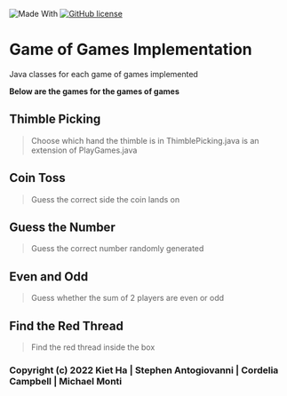 ![Made With](https://img.shields.io/badge/made%20with-%20java-orange)
[![GitHub license](https://img.shields.io/badge/lisence-%20MIT-green)](https://github.com/santogiovanni/GameofGamesImplementation/blob/main/LICENSE.md)


# Game of Games Implementation
Java classes for each game of games implemented

**Below are the games for the games of games**

## Thimble Picking
> Choose which hand the thimble is in
> ThimblePicking.java is an extension of PlayGames.java

## Coin Toss
> Guess the correct side the coin lands on

## Guess the Number
> Guess the correct number randomly generated

## Even and Odd
> Guess whether the sum of 2 players are even or odd 

## Find the Red Thread
> Find the red thread inside the box



### Copyright (c) 2022 Kiet Ha | Stephen Antogiovanni | Cordelia Campbell | Michael Monti
